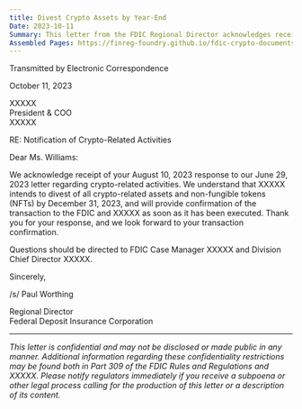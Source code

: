 ```yaml
---
title: Divest Crypto Assets by Year-End
Date: 2023-10-11
Summary: This letter from the FDIC Regional Director acknowledges receipt of a bank's response to a previous FDIC letter regarding crypto-related activities. The FDIC notes that the bank intends to divest all crypto-related assets and non-fungible tokens (NFTs) by December 31, 2023, and will provide confirmation of the transaction to the FDIC and another entity once executed. The letter indicates the FDIC is awaiting this transaction confirmation and provides contact information for questions. (AI-generated)
Assembled Pages: https://finreg-foundry.github.io/fdic-crypto-documents//assets/assembled_pages/pause_letter_2023-10-11.pdf
---
```

Transmitted by Electronic Correspondence

October 11, 2023

XXXXX  
President & COO  
XXXXX

RE: Notification of Crypto-Related Activities

Dear Ms. Williams:

We acknowledge receipt of your August 10, 2023 response to our June 29, 2023 letter regarding crypto-related activities. We understand that XXXXX intends to divest of all crypto-related assets and non-fungible tokens (NFTs) by December 31, 2023, and will provide confirmation of the transaction to the FDIC and XXXXX as soon as it has been executed. Thank you for your response, and we look forward to your transaction confirmation.

Questions should be directed to FDIC Case Manager XXXXX and Division Chief Director XXXXX.

Sincerely,

/s/ Paul Worthing

Regional Director  
Federal Deposit Insurance Corporation

---

*This letter is confidential and may not be disclosed or made public in any manner. Additional information regarding these confidentiality restrictions may be found both in Part 309 of the FDIC Rules and Regulations and XXXXX. Please notify regulators immediately if you receive a subpoena or other legal process calling for the production of this letter or a description of its content.*